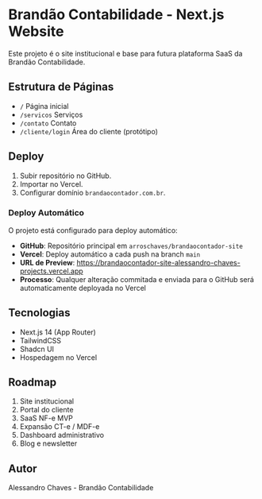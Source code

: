 # Brandão Contabilidade - Next.js Website

Este projeto é o site institucional e base para futura plataforma SaaS da Brandão Contabilidade.

## Estrutura de Páginas
- `/` Página inicial
- `/servicos` Serviços
- `/contato` Contato
- `/cliente/login` Área do cliente (protótipo)

## Deploy
1. Subir repositório no GitHub.
2. Importar no Vercel.
3. Configurar domínio `brandaocontador.com.br`.

### Deploy Automático
O projeto está configurado para deploy automático:
- **GitHub**: Repositório principal em `arroschaves/brandaocontador-site`
- **Vercel**: Deploy automático a cada push na branch `main`
- **URL de Preview**: https://brandaocontador-site-alessandro-chaves-projects.vercel.app
- **Processo**: Qualquer alteração commitada e enviada para o GitHub será automaticamente deployada no Vercel

## Tecnologias
- Next.js 14 (App Router)
- TailwindCSS
- Shadcn UI
- Hospedagem no Vercel

## Roadmap
1. Site institucional
2. Portal do cliente
3. SaaS NF-e MVP
4. Expansão CT-e / MDF-e
5. Dashboard administrativo
6. Blog e newsletter

## Autor
Alessandro Chaves - Brandão Contabilidade
